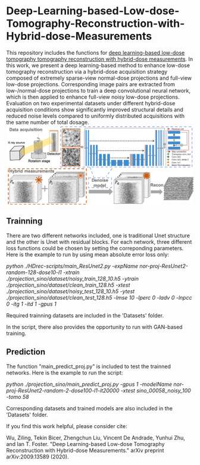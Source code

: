 # Deep-Learning-based-Low-dose-Tomography-Reconstruction-with-Hybrid-dose-Measurements
This repository includes the functions for [deep learning-based low-dose tomography tomography reconstruction with hybrid-dose measurements](https://arxiv.org/abs/2009.13589). In this work, we present a deep learning-based method to enhance low-dose tomography reconstruction via a hybrid-dose acquisition strategy composed of extremely sparse-view normal-dose projections and full-view low-dose projections. Corresponding image pairs are extracted from low-/normal-dose projections to train a deep convolutional neural network, which is then applied to enhance full-view noisy low-dose projections. Evaluation on two experimental datasets under different hybrid-dose acquisition conditions show significantly improved structural details and reduced noise levels compared to uniformly distributed acquisitions with the same number of total dosage. 
![Method](https://github.com/Ziling-Wu/Deep-Learning-based-Low-dose-Tomography-Reconstruction-with-Hybrid-dose-Measurements/blob/main/Datasets/01_method.png)

## Trainning
There are two different networks included, one is traditional Unet structure and the other is Unet with residual blocks. For each network, three different loss functions could be chosen by setting the correponding parameters. Here is the example to run by using mean absolute error loss only:

*python ./HDrec-scripts/main_ResUnet2.py -expName nor-proj-ResUnet2-random-128-dose10-l1 -xtrain ./projection_sino/dataset/noisy_train_128_10.h5 -ytrain ./projection_sino/dataset/clean_train_128.h5 -xtest ./projection_sino/dataset/noisy_test_128_10.h5 -ytest ./projection_sino/dataset/clean_test_128.h5 -lmse 10 -lperc 0 -ladv 0 -lnpcc 0 -itg 1 -itd 1 -gpus 1*

Required trainning datasets are included in the 'Datasets' folder. 

In the script, there also provides the opportunity to run with GAN-based training. 

## Prediction

The function "main_predict_proj.py" is included to test the trainned networks. Here is the example to run the script:

*python ./projection_sino/main_predict_proj.py -gpus 1 -modelName nor-proj-ResUnet2-random-2-dose100-l1-it20000 -xtest sino_00058_noisy_100 -tomo 58*

Corresponding datasets and trained models are also included in the 'Datasets' folder. 

If you find this work helpful, please consider cite:

Wu, Ziling, Tekin Bicer, Zhengchun Liu, Vincent De Andrade, Yunhui Zhu, and Ian T. Foster. "Deep Learning-based Low-dose Tomography Reconstruction with Hybrid-dose Measurements." arXiv preprint arXiv:2009.13589 (2020).





